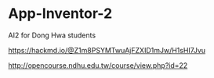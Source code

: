 # App-Inventor-2
AI2 for Dong Hwa students

https://hackmd.io/@Z1m8PSYMTwuAjFZXID1mJw/H1sHI7Jvu

http://opencourse.ndhu.edu.tw/course/view.php?id=22
